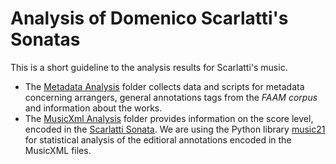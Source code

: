 # Analysis of Domenico Scarlatti's Sonatas

This is a short guideline to the analysis results for Scarlatti's music.

- The [Metadata Analysis](./metadata_analyis) folder collects data and scripts for metadata concerning arrangers, general annotations tags from the _FAAM corpus_ and information about the works.
- The [MusicXml Analysis](./musicxml_analysis) folder provides information on the score level, encoded in the [Scarlatti Sonata](/encoded_music/project_transcriptions/scarlatti_sonatas). We are using the Python library [music21](https://www.music21.org/) for statistical analysis of the editioral annotations encoded in the MusicXML files.

